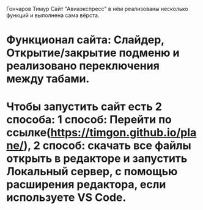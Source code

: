 Гончаров Тимур
Сайт "Авиаэкспресс" в нём реализованы несколько функций и выполнена сама вёрста. 
# Функционал сайта: Слайдер, Открытие/закрытие подменю и реализовано переключения между табами.
# Чтобы запустить сайт есть 2 способа: 1 способ: Перейти по ссылке(https://timgon.github.io/plane/), 2 способ: скачать все файлы открыть в редакторе и запустить Локальный сервер, с помощью расширения редактора, если используете VS Code.
